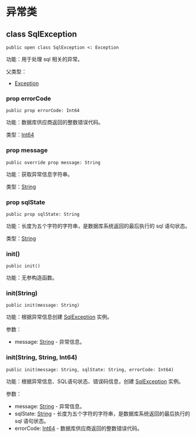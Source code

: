 # 异常类

## class SqlException

```cangjie
public open class SqlException <: Exception
```

功能：用于处理 sql 相关的异常。

父类型：

- [Exception](../../core/core_package_api/core_package_exceptions.md#class-exception)

### prop errorCode

```cangjie
public prop errorCode: Int64
```

功能：数据库供应商返回的整数错误代码。

类型：[Int64](../../core/core_package_api/core_package_intrinsics.md#int64)

### prop message

```cangjie
public override prop message: String
```

功能：获取异常信息字符串。

类型：[String](../../core/core_package_api/core_package_structs.md#struct-string)

### prop sqlState

```cangjie
public prop sqlState: String
```

功能：长度为五个字符的字符串，是数据库系统返回的最后执行的 sql 语句状态。

类型：[String](../../core/core_package_api/core_package_structs.md#struct-string)

### init()

```cangjie
public init()
```

功能：无参构造函数。

### init(String)

```cangjie
public init(message: String)
```

功能：根据异常信息创建 [SqlException](database_sql_package_exceptions.md#class-sqlexception) 实例。

参数：

- message: [String](../../core/core_package_api/core_package_structs.md#struct-string) - 异常信息。

### init(String, String, Int64)

```cangjie
public init(message: String, sqlState: String, errorCode: Int64)
```

功能：根据异常信息、SQL语句状态、错误码信息，创建 [SqlException](database_sql_package_exceptions.md#class-sqlexception) 实例。

参数：

- message: [String](../../core/core_package_api/core_package_structs.md#struct-string) - 异常信息。
- sqlState: [String](../../core/core_package_api/core_package_structs.md#struct-string) - 长度为五个字符的字符串，是数据库系统返回的最后执行的 sql 语句状态。
- errorCode: [Int64](../../core/core_package_api/core_package_intrinsics.md#int64) - 数据库供应商返回的整数错误代码。
